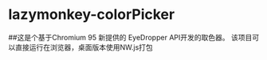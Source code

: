 # lazymonkey-colorPicker

##这是个基于Chromium 95 新提供的 EyeDropper API开发的取色器。
该项目可以直接运行在浏览器，桌面版本使用NW.js打包
